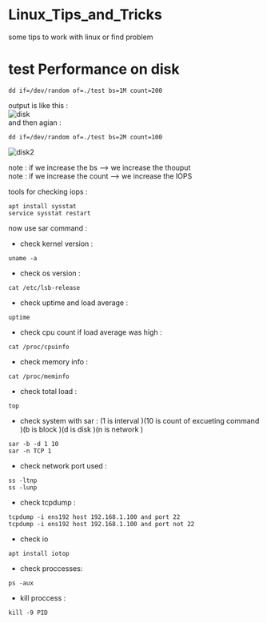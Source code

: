 # Linux_Tips_and_Tricks
some tips to work with linux or find problem
# test Performance on disk
```
dd if=/dev/random of=./test bs=1M count=200
```
output is like this : <br>
![disk](https://github.com/user-attachments/assets/fae38e13-0728-46f1-ad2f-99cc79f79ee4) <br>
and then agian : <br>

```
dd if=/dev/random of=./test bs=2M count=100
```
![disk2](https://github.com/user-attachments/assets/c1e0ce5b-a3d4-406b-81ef-dc1f36e1d805) <br>

note : if we increase the bs --> we increase the thouput <br>
note : if we increase the count --> we increase the IOPS

tools for checking iops :
```
apt install sysstat
service sysstat restart 
```
now use sar command : <br>

- check kernel version : <br>
```
uname -a
```
- check os version : <br>
```
cat /etc/lsb-release
```
- check uptime and load average : <br>
```
uptime
```
 - check cpu count if load average was high : <br>
 ```
cat /proc/cpuinfo
```
- check memory info : <br>
```
cat /proc/meminfo
```
- check total load : <br>
```
top
```
- check system with sar : (1 is interval )(10 is count of excueting command )(b is block )(d is disk )(n is network )<br> 
```
sar -b -d 1 10
sar -n TCP 1
```
- check network port used : <br>
```
ss -ltnp
ss -lunp
```
- check tcpdump : <br>
```
tcpdump -i ens192 host 192.168.1.100 and port 22
tcpdump -i ens192 host 192.168.1.100 and port not 22
```
- check io
```
apt install iotop
```
- check proccesses: <br>
```
ps -aux
```
- kill proccess : <br>
```
kill -9 PID
```
